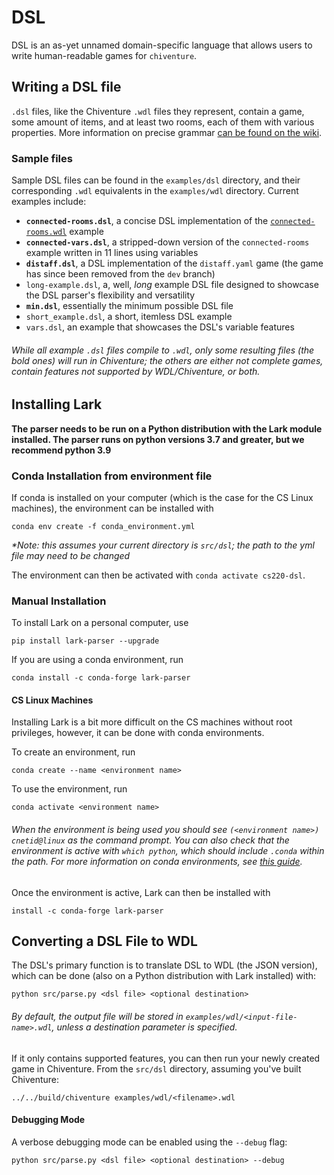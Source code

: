# DSL

DSL is an as-yet unnamed domain-specific language that allows users to write human-readable games for `chiventure`.

## Writing a DSL file

`.dsl` files, like the Chiventure `.wdl` files they represent, contain a game, some amount of items, and at least two rooms, each of them with various properties. More information on precise grammar [can be found on the wiki](https://github.com/uchicago-cs/chiventure/wiki/DSL-~-DSL-Grammar). 

### Sample files

Sample DSL files can be found in the `examples/dsl` directory, and their corresponding `.wdl` equivalents in the `examples/wdl` directory. Current examples include:

* **`connected-rooms.dsl`**, a concise DSL implementation of the [`connected-rooms.wdl`](https://github.com/uchicago-cs/chiventure/blob/dev/tests/wdl/examples/wdl/connected-rooms.wdl) example
* **`connected-vars.dsl`**, a stripped-down version of the `connected-rooms` example written in 11 lines using variables
* **`distaff.dsl`**, a DSL implementation of the `distaff.yaml` game (the game has since been removed from the `dev` branch)
* `long-example.dsl`, a, well, *long* example DSL file designed to showcase the DSL parser's flexibility and versatility
* **`min.dsl`**, essentially the minimum possible DSL file
* `short_example.dsl`, a short, itemless DSL example
* `vars.dsl`, an example that showcases the DSL's variable features

###### While all example `.dsl` files compile to `.wdl`, only some resulting files (the bold ones) will run in Chiventure; the others are either not complete games, contain features not supported by WDL/Chiventure, or both.

## Installing Lark

**The parser needs to be run on a Python distribution with the Lark module
installed. The parser runs on python versions 3.7 and greater, but we recommend python 3.9** 

### Conda Installation from environment file
If conda is installed on your computer (which is the case for the CS Linux machines), the environment can be installed with
```
conda env create -f conda_environment.yml
```
_*Note: this assumes your current directory is `src/dsl`; the path to the yml file may need to be changed_

The environment can then be activated with `conda activate cs220-dsl`.

### Manual Installation

To install Lark on a personal computer, use
```
pip install lark-parser --upgrade
```
If you are using a conda environment, run
```
conda install -c conda-forge lark-parser
```

#### CS Linux Machines

Installing Lark is a bit more difficult on the CS machines without root privileges, however, it can be done with conda environments.

To create an environment, run 
```
conda create --name <environment name>
```
To use the environment, run 
```
conda activate <environment name> 
```
###### When the environment is being used you should see `(<environment name>) cnetid@linux` as the command prompt. You can also check that the environment is active with `which python`, which should include `.conda` within the path. For more information on conda environments, see [this guide](https://conda.io/projects/conda/en/latest/user-guide/tasks/manage-environments.html#activating-an-environment).

Once the environment is active, Lark can then be installed with 

```
install -c conda-forge lark-parser
```

## Converting a DSL File to WDL

The DSL's primary function is to translate DSL to WDL (the JSON version), 
which can be done (also on a Python distribution with Lark installed) with:

```
python src/parse.py <dsl file> <optional destination>
```
###### By default, the output file will be stored in `examples/wdl/<input-file-name>.wdl`, unless a destination parameter is specified.

If it only contains supported features, you can then run your newly created game in Chiventure. From the `src/dsl` directory, assuming you've built Chiventure: 

```
../../build/chiventure examples/wdl/<filename>.wdl
```

#### Debugging Mode

A verbose debugging mode can be enabled using the `--debug` flag:

```
python src/parse.py <dsl file> <optional destination> --debug
```